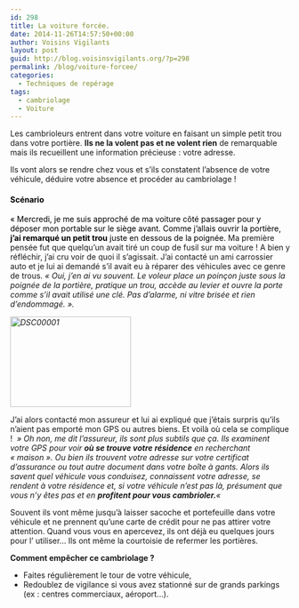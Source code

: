 ```yaml
---
id: 298
title: La voiture forcée.
date: 2014-11-26T14:57:50+00:00
author: Voisins Vigilants
layout: post
guid: http://blog.voisinsvigilants.org/?p=298
permalink: /blog/voiture-forcee/
categories:
  - Techniques de repérage
tags:
  - cambriolage
  - Voiture
---
```

Les cambrioleurs entrent dans votre voiture en faisant un simple petit trou dans votre portière. **Ils ne la volent pas et ne volent rien** de remarquable mais ils recueillent une information précieuse : votre adresse.
  
Ils vont alors se rendre chez vous et s’ils constatent l’absence de votre véhicule, déduire votre absence et procéder au cambriolage !

#### <span style="color: #000000;"><strong>Scénario</strong></span>

<span style="color: #000000;">« Mercredi, je me suis approché de ma voiture côté passager pour y déposer mon portable sur le siège avant. Comme j&rsquo;allais ouvrir la portière,<strong> j&rsquo;ai remarqué un petit trou</strong> juste en dessous de la poignée. </span>Ma première pensée fut que quelqu&rsquo;un avait tiré un coup de fusil sur ma voiture ! A bien y réfléchir, j&rsquo;ai cru voir de quoi il s&rsquo;agissait. J&rsquo;ai contacté un ami carrossier auto et je lui ai demandé s&rsquo;il avait eu à réparer des véhicules avec ce genre de trous. _« Oui, j&rsquo;en ai vu souvent. Le voleur place un poinçon juste sous la poignée de la portière, pratique un trou, accède au levier et ouvre la porte comme s&rsquo;il avait utilisé une clé. Pas d&rsquo;alarme, ni vitre brisée et rien d&rsquo;endommagé. »._

_<img class="alignright wp-image-300" src="http://blog.voisinsvigilants.org/wp-content/uploads/2014/11/DSC00001.jpg" alt="DSC00001" width="217" height="163" />_

J&rsquo;ai alors contacté mon assureur et lui ai expliqué que j&rsquo;étais surpris qu&rsquo;ils n&rsquo;aient pas emporté mon GPS ou autres biens. Et voilà où cela se complique ! _&nbsp;&raquo; Oh non, me dit l&rsquo;assureur, ils sont plus subtils que ça. Ils examinent votre GPS pour voir **où se trouve votre résidence** en recherchant &laquo;&nbsp;maison&nbsp;&raquo;. Ou bien ils trouvent votre adresse sur votre certificat d&rsquo;assurance ou tout autre document dans votre boîte à gants. Alors ils savent quel véhicule vous conduisez, connaissent votre adresse, se rendent à votre résidence et, si votre véhicule n&rsquo;est pas là, présument que vous n&rsquo;y êtes pas et en **profitent pour vous cambrioler.**&laquo;&nbsp;_

Souvent ils vont même jusqu&rsquo;à laisser sacoche et portefeuille dans votre véhicule et ne prennent qu&rsquo;une carte de crédit pour ne pas attirer votre attention. Quand vous vous en apercevez, ils ont déjà eu quelques jours pour l&rsquo; utiliser&#8230; Ils ont même la courtoisie de refermer les portières.

**Comment empêcher ce cambriolage ?**

  * Faites régulièrement le tour de votre véhicule,
  * Redoublez de vigilance si vous avez stationné sur de grands parkings (ex : centres commerciaux, aéroport…).

&nbsp;